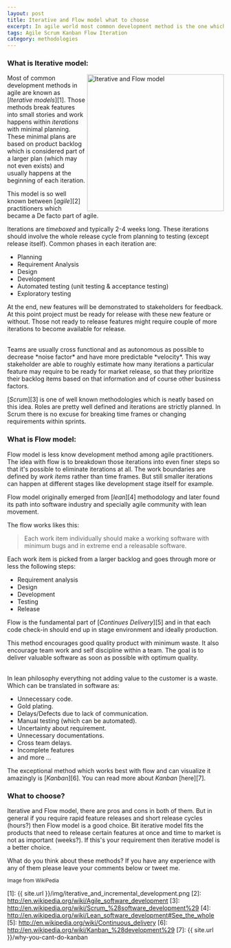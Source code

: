 ```yaml
---
layout: post
title: Iterative and Flow model what to choose
excerpt: In agile world most common development method is the one which is known as iterative. Breaking tasks into small 2-4 weeks iterations. But there is another option, Flow model!
tags: Agile Scrum Kanban Flow Iteration
category: methodologies
---
```


### What is Iterative model:

<img src='{{ site.url }}/img/iterative_and_incremental_development.png' title="Iterative and Flow model" alt="Iterative and Flow model" width='318' align='right' />

Most of common development methods in agile are known as [*Iterative models*][1]. Those methods break features into small stories and work happens within *iterations* with minimal planning. These minimal plans are based on product backlog which is considered part of a larger plan (which may not even exists) and usually happens at the beginning of each iteration.

This model is so well known between [*agile*][2] practitioners which became a De facto part of agile.

Iterations are *timeboxed* and typically 2-4 weeks long. These iterations should involve the whole release cycle from planning to testing (except release itself). Common phases in each iteration are:

+ Planning
+ Requirement Analysis
+ Design
+ Development
+ Automated testing (unit testing & acceptance testing)
+ Exploratory testing

At the end, new features will be demonstrated to stakeholders for feedback. At this point project must be ready for release with these new feature or without. Those not ready to release features might require couple of more iterations to become available for release.

<div class="ads"> 
    <ins class="adsbygoogle" style="display:block" data-ad-client="ca-pub-5768423765640512" data-ad-slot="4587256441" data-ad-format="horizontal"></ins> 
    <script> (adsbygoogle = window.adsbygoogle || []).push({}); </script>
</div>

<br />
Teams are usually cross functional and as autonomous as possible to decrease *noise factor* and have more predictable *velocity*. This way stakeholder are able to roughly estimate how many iterations a particular feature may require to be ready for market release, so that they prioritize their backlog items based on that information and of course other business factors.

[*Scrum*][3] is one of well known methodologies which is neatly based on this idea. Roles are pretty well defined and iterations are strictly planned. In Scrum there is no excuse for breaking time frames or changing requirements within sprints.

### What is Flow model:

Flow model is less know development method among agile practitioners. The idea with flow is to breakdown those iterations into even finer steps so that it's possible to eliminate iterations at all. The work boundaries are defined by *work items* rather than time frames. But still smaller iterations can happen at different stages like development stage itself for example.

Flow model originally emerged from [*lean*][4] methodology and later found its path into software industry and specially agile community with lean movement.

The flow works likes this: 

> Each work item individually should make a working software with minimum bugs and in extreme end a releasable software.

Each work item is picked from a larger backlog and goes through more or less the following steps:

+ Requirement analysis
+ Design
+ Development
+ Testing
+ Release

Flow is the fundamental part of [*Continues Delivery*][5] and in that each code check-in should end up in stage environment and ideally production.

This method encourages good quality product with minimum waste. It also encourage team work and self discipline within a team. The goal is to deliver valuable software as soon as possible with optimum quality.

<div class="ads"> 
    <ins class="adsbygoogle" style="display:block" data-ad-client="ca-pub-5768423765640512" data-ad-slot="4587256441" data-ad-format="rectangle"></ins> 
    <script> (adsbygoogle = window.adsbygoogle || []).push({}); </script>
</div>

<br />
In lean philosophy everything not adding value to the customer is a waste. Which can be translated in software as:

+ Unnecessary code.
+ Gold plating.
+ Delays/Defects due to lack of communication.
+ Manual testing (which can be automated).
+ Uncertainty about requirement.
+ Unnecessary documentations.
+ Cross team delays.
+ Incomplete features
+ and more ...

The exceptional method which works best with flow and can visualize it amazingly is [*Kanban*][6]. You can read more about *Kanban* [here][7].

### What to choose?

Iterative and Flow model, there are pros and cons in both of them. But in general if you require rapid feature releases and short release cycles (hours?) then Flow model is a good choice. Bit iterative model fits the products that need to release certain features at once and time to market is not as important (weeks?). If this's your requirement then iterative model is a better choice.

What do you think about these methods? If you have any experience with any of them please leave your comments below or tweet me.

<small>Image from WikiPedia</small>

[1]: {{ site.url }}/img/iterative_and_incremental_development.png
[2]: http://en.wikipedia.org/wiki/Agile_software_development
[3]: http://en.wikipedia.org/wiki/Scrum_%28software_development%29
[4]: http://en.wikipedia.org/wiki/Lean_software_development#See_the_whole
[5]: http://en.wikipedia.org/wiki/Continuous_delivery
[6]: http://en.wikipedia.org/wiki/Kanban_%28development%29
[7]: {{ site.url }}/why-you-cant-do-kanban

